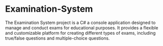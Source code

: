 # Examination-System
The Examination System project is a C#  a console application designed to manage and conduct exams for educational purposes. It provides a flexible and customizable platform for creating different types of exams, including true/false questions and multiple-choice questions.
